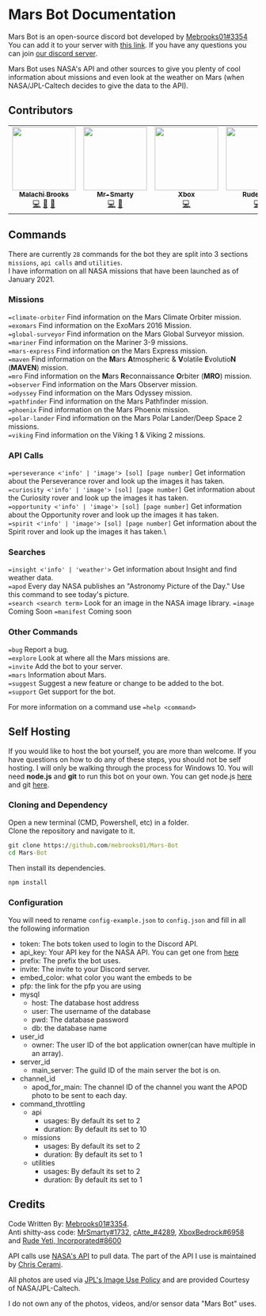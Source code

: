 # Mars Bot Documentation

Mars Bot is an open-source discord bot developed by [Mebrooks01#3354](https://github.com/mebrooks01)\
You can add it to your server with [this link](https://discord.com/oauth2/authorize?client_id=760605516384305224&scope=bot&permissions=1141242945). If you have any questions you can join [our discord server](https://discord.gg/yKnBYJE).

Mars Bot uses NASA's API and other sources to give you plenty of cool information about missions and even look at the weather on Mars (when NASA/JPL-Caltech decides to give the data to the API).

## Contributors

<!-- ALL-CONTRIBUTORS-LIST:START - Do not remove or modify this section -->
<!-- prettier-ignore-start -->
<!-- markdownlint-disable -->
<table>
  <tr>
    <td align="center"><a href="https://github.com/mebrooks01"><img src="https://avatars.githubusercontent.com/u/39204478?v=4?s=128" width="128px;" alt=""/><br /><sub><b>Malachi Brooks</b></sub></a><br /><a href="https://github.com/mebrooks01/Mars-Bot/commits?author=mebrooks01" title="Code">💻</a> <a href="#projectManagement-mebrooks01" title="Project Management">📆</a> <a href="https://github.com/mebrooks01/Mars-Bot/commits?author=mebrooks01" title="Documentation">📖</a></td>
    <td align="center"><a href="https://github.com/Mr-Smarty"><img src="https://avatars.githubusercontent.com/u/69656599?v=4?s=128" width="128px;" alt=""/><br /><sub><b>Mr-Smarty</b></sub></a><br /><a href="https://github.com/mebrooks01/Mars-Bot/commits?author=Mr-Smarty" title="Code">💻</a> <a href="https://github.com/mebrooks01/Mars-Bot/commits?author=Mr-Smarty" title="Documentation">📖</a></td>
    <td align="center"><a href="https://github.com/XboxBedrock"><img src="https://avatars.githubusercontent.com/u/68715625?v=4?s=128" width="128px;" alt=""/><br /><sub><b>Xbox</b></sub></a><br /><a href="https://github.com/mebrooks01/Mars-Bot/commits?author=XboxBedrock" title="Code">💻</a></td>
    <td align="center"><a href="https://github.com/rudeyeti"><img src="https://avatars.githubusercontent.com/u/67293473?v=4?s=128" width="128px;" alt=""/><br /><sub><b>Rude Yeti</b></sub></a><br /><a href="https://github.com/mebrooks01/Mars-Bot/commits?author=rudeyeti" title="Code">💻</a></td>
    <td align="center"><a href="https://github.com/vaporrrr"><img src="https://avatars.githubusercontent.com/u/74574116?v=4?s=128" width="128px;" alt=""/><br /><sub><b>VapoR</b></sub></a><br /><a href="https://github.com/mebrooks01/Mars-Bot/commits?author=Vaporrrr" title="Code">💻</a></td>
    <td align="center"><a href="https://github.com/cAttte"><img src="https://avatars.githubusercontent.com/u/26514199?v=4?s=128" width="128px;" alt=""/><br /><sub><b>cattte</b></sub></a><br /><a href="https://github.com/mebrooks01/Mars-Bot/commits?author=cattte" title="Code">💻</a></td>
  </tr>
</table>

<!-- markdownlint-restore -->
<!-- prettier-ignore-end -->

<!-- ALL-CONTRIBUTORS-LIST:END -->

## Commands

There are currently `28` commands for the bot they are split into 3 sections `missions`, `api calls` and `utilities`.\
I have information on all NASA missions that have been launched as of January 2021.

### Missions

`=climate-orbiter` Find information on the Mars Climate Orbiter mission.\
`=exomars` Find information on the ExoMars 2016 Mission.\
`=global-surveyor` Find information on the Mars Global Surveyor mission.\
`=mariner` Find information on the Mariner 3-9 missions.\
`=mars-express` Find information on the Mars Express mission.\
`=maven` Find information on the **M**ars **A**tmospheric & **V**olatile **E**volutio**N** (**MAVEN**) mission.\
`=mro` Find information on the **M**ars **R**econnaissance **O**rbiter (**MRO**) mission.\
`=observer` Find information on the Mars Observer mission.\
`=odyssey` Find information on the Mars Odyssey mission.\
`=pathfinder` Find information on the Mars Pathfinder mission.\
`=phoenix` Find information on the Mars Phoenix mission.\
`=polar-lander` Find information on the Mars Polar Lander/Deep Space 2 missions.\
`=viking` Find information on the Viking 1 & Viking 2 missions.

### API Calls

`=perseverance <'info' | 'image'> [sol] [page number]` Get information about the Perseverance rover and look up the images it has taken.\
`=curiosity <'info' | 'image'> [sol] [page number]` Get information about the Curiosity rover and look up the images it has taken.\
`=opportunity <'info' | 'image'> [sol] [page number]` Get information about the Opportunity rover and look up the images it has taken.\
`=spirit <'info' | 'image'> [sol] [page number]` Get information about the Spirit rover and look up the images it has taken.\

### Searches

`=insight <'info' | 'weather'>` Get information about Insight and find weather data.\
`=apod` Every day NASA publishes an "Astronomy Picture of the Day." Use this command to see today's picture.\
`=search <search term>` Look for an image in the NASA image library.
`=image` Coming Soon
`=manifest` Coming soon

### Other Commands

`=bug` Report a bug.\
`=explore` Look at where all the Mars missions are.\
`=invite` Add the bot to your server.\
`=mars` Information about Mars.\
`=suggest` Suggest a new feature or change to be added to the bot.\
`=support` Get support for the bot.

For more information on a command use `=help <command>`

## Self Hosting

If you would like to host the bot yourself, you are more than welcome. If you have questions on how to do any of these steps, you should not be self hosting. I will only be walking through the process for Windows 10. You will need **node.js** and **git** to run this bot on your own. You can get node.js [here](https://nodejs.org/en/download/) and git [here](https://git-scm.com/download/win).

### Cloning and Dependency

Open a new terminal (CMD, Powershell, etc) in a folder.\
Clone the repository and navigate to it.

```cmd
git clone https://github.com/mebrooks01/Mars-Bot
cd Mars-Bot
```

Then install its dependencies.

```cmd
npm install
```

### Configuration

You will need to rename `config-example.json` to `config.json` and fill in all the following information

- token: The bots token used to login to the Discord API.
- api_key: Your API key for the NASA API. You can get one from [here](https://api.nasa.gov/)
- prefix: The prefix the bot uses.
- invite: The invite to your Discord server.
- embed_color: what color you want the embeds to be
- pfp: the link for the pfp you are using
- mysql
  - host: The database host address
  - user: The username of the database
  - pwd: The database password
  - db: the database name
- user_id
  - owner: The user ID of the bot application owner(can have multiple in an array).
- server_id
  - main_server: The guild ID of the main server the bot is on.
- channel_id
  - apod_for_main: The channel ID of the channel you want the APOD photo to be sent to each day.
- command_throttling
  - api
    - usages: By default its set to 2
    - duration: By default its set to 10
  - missions
    - usages: By default its set to 2
    - duration: By default its set to 1
  - utilities
    - usages: By default its set to 2
    - duration: By default its set to 1

## Credits

Code Written By: [Mebrooks01#3354](https://github.com/mebrooks01).\
Anti shitty-ass code: [MrSmarty#1732](https://github.com/Mr-Smarty), [cAtte\_#4289](https://github.com/cAttte), [XboxBedrock#6958](https://github.com/XboxBedrock) and [Rude Yeti, Incorporated#8600](https://github.com/rudeyeti)

API calls use [NASA's API](https://api.nasa.gov/) to pull data. The part of the API I use is maintained by [Chris Cerami](https://github.com/chrisccerami/mars-photo-api).

All photos are used via [JPL's Image Use Policy](https://www.jpl.nasa.gov/jpl-image-use-policy/) and are provided Courtesy of NASA/JPL-Caltech.

I do not own any of the photos, videos, and/or sensor data "Mars Bot" uses.
